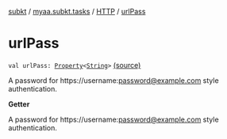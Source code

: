 [subkt](../../index.md) / [myaa.subkt.tasks](../index.md) / [HTTP](index.md) / [urlPass](./url-pass.md)

# urlPass

`val urlPass: `[`Property`](https://docs.gradle.org/current/javadoc/org/gradle/api/provider/Property.html)`<`[`String`](https://kotlinlang.org/api/latest/jvm/stdlib/kotlin/-string/index.html)`>` [(source)](https://github.com/Myaamori/SubKt/blob/master/src/main/kotlin/myaa/subkt/tasks/tasks.kt#L1325)

A password for https://username:password@example.com style authentication.

**Getter**

A password for https://username:password@example.com style authentication.

